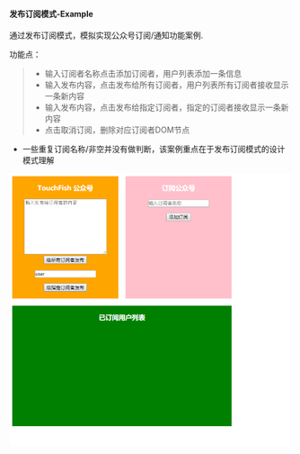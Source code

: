 #### 发布订阅模式-Example

通过发布订阅模式，模拟实现公众号订阅/通知功能案例.

功能点：

> * 输入订阅者名称点击添加订阅者，用户列表添加一条信息
> * 输入发布内容，点击发布给所有订阅者，用户列表所有订阅者接收显示一条新内容
> * 输入发布内容，点击发布给指定订阅者，指定的订阅者接收显示一条新内容
> * 点击取消订阅，删除对应订阅者DOM节点



* 一些重复订阅名称/非空并没有做判断，该案例重点在于发布订阅模式的设计模式理解

![](./img/example.png)